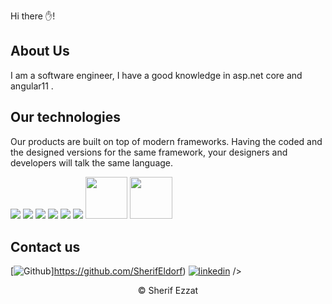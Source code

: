 
Hi there ✋!  

## About Us
I am a software engineer, I have a good knowledge in asp.net core and angular11 .

## Our technologies

Our products are built on top of modern frameworks. Having the coded and the designed versions for the same framework, your designers and developers will talk the same language.

<p>
  <img src="https://img.shields.io/badge/HTML5-E34F26?style=for-the-badge&logo=html5&logoColor=white" />
  <img src="https://img.shields.io/badge/CSS3-1572B6?style=for-the-badge&logo=css3&logoColor=white" />
  <img src="https://img.shields.io/badge/JavaScript-323330?style=for-the-badge&logo=javascript&logoColor=F7DF1E" />
  <img src="https://img.shields.io/badge/TypeScript-007ACC?style=for-the-badge&logo=typescript&logoColor=white" />
  <img src="https://img.shields.io/badge/C%23-239120?style=for-the-badge&logo=c-sharp&logoColor=white" />
  <img src="https://img.shields.io/badge/json-5E5C5C?style=for-the-badge&logo=json&logoColor=white" />
  <img src="https://s3.amazonaws.com/creativetim_bucket/tim_static_images/presentation-page/angular.jpg" width="67.5px" />
  <img src="https://s3.amazonaws.com/creativetim_bucket/tim_static_images/presentation-page/bootstrap.jpg" width="67.5px" />
</p>


## Contact us

[<img alt="Github" src="https://img.shields.io/badge/GitHub-%2312100E.svg?&style=for-the-badge&logo=Github&logoColor=white" />]https://github.com/SherifEldorf) [<img alt="linkedin" src="https://img.shields.io/badge/linkedin-%230077B5.svg?&style=for-the-badge&logo=linkedin&logoColor=white" />](https://www.linkedin.com/in/sherif-el-dorf-1a4789143/)   />

<p align="center"> © Sherif Ezzat </p>

